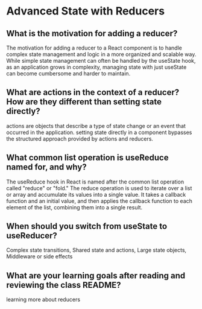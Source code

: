 # Advanced State with Reducers

## What is the motivation for adding a reducer?

The motivation for adding a reducer to a React component is to handle complex state management and logic in a more organized and scalable way. While simple state management can often be handled by the useState hook, as an application grows in complexity, managing state with just useState can become cumbersome and harder to maintain.

## What are actions in the context of a reducer? How are they different than setting state directly?

 actions are objects that describe a type of state change or an event that occurred in the application. setting state directly in a component bypasses the structured approach provided by actions and reducers.

## What common list operation is useReduce named for, and why?

The useReduce hook in React is named after the common list operation called "reduce" or "fold." The reduce operation is used to iterate over a list or array and accumulate its values into a single value. It takes a callback function and an initial value, and then applies the callback function to each element of the list, combining them into a single result.

## When should you switch from useState to useReducer?

Complex state transitions, Shared state and actions, Large state objects, Middleware or side effects

## What are your learning goals after reading and reviewing the class README?

learning more about reducers
